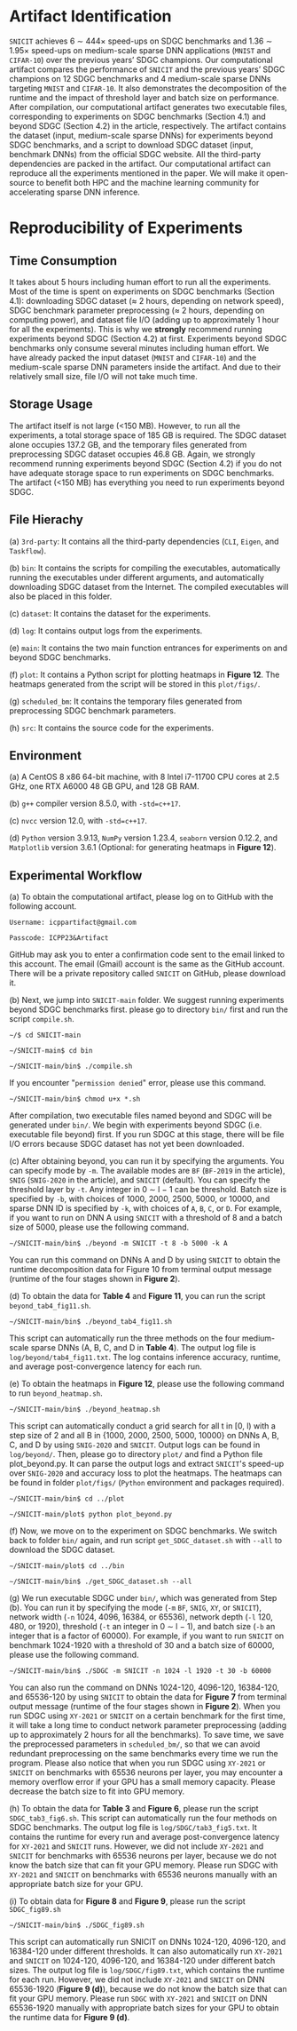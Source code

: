 # Artifact Identification
`SNICIT` achieves 6 ∼ 444× speed-ups on SDGC benchmarks and 1.36 ∼ 1.95× speed-ups on medium-scale sparse DNN applications (`MNIST` and `CIFAR-10`) over the previous years’ SDGC champions. Our computational artifact compares the performance of `SNICIT` and the previous years’ SDGC champions on 12 SDGC benchmarks and 4 medium-scale sparse DNNs targeting `MNIST` and `CIFAR-10`. It also demonstrates the decomposition of the runtime and the impact of threshold layer and batch size on performance. After compilation, our computational artifact generates two executable files, corresponding to experiments on SDGC benchmarks (Section 4.1) and beyond SDGC (Section 4.2) in the article, respectively. The artifact contains the dataset (input, medium-scale sparse DNNs) for experiments beyond SDGC benchmarks, and a script to download SDGC dataset (input, benchmark DNNs) from the official SDGC website. All the third-party dependencies are packed in the artifact. Our computational artifact can reproduce all the experiments mentioned in the paper. We will make it open-source to benefit both HPC and the machine learning community for accelerating sparse DNN inference.
 
 # Reproducibility of Experiments
 ## Time Consumption
It takes about 5 hours including human effort to run all the experiments. Most of the time is spent on experiments on SDGC benchmarks (Section 4.1): downloading SDGC dataset (≈ 2 hours, depending on network speed), SDGC benchmark parameter preprocessing (≈ 2 hours, depending on computing power), and dataset file I/O (adding up to approximately 1 hour for all the experiments). This is why we **strongly** recommend running experiments beyond SDGC (Section 4.2) at first. Experiments beyond SDGC benchmarks only consume several minutes including human effort. We have already packed the input dataset (`MNIST` and `CIFAR-10`) and the medium-scale sparse DNN parameters inside the artifact. And due to their relatively small size, file I/O will not take much time.

 ## Storage Usage
The artifact itself is not large (<150 MB). However, to run all the experiments, a total storage space of 185 GB is required. The SDGC dataset alone occupies 137.2 GB, and the temporary files generated from preprocessing SDGC dataset occupies 46.8 GB. Again, we strongly recommend running experiments beyond SDGC (Section 4.2) if you do not have adequate storage space to run experiments on SDGC benchmarks. The artifact (<150 MB) has everything you need to run experiments beyond SDGC.

 ## File Hierachy
 (a) `3rd-party`: It contains all the third-party dependencies (`CLI`, `Eigen`, and `Taskflow`).
 
 (b) `bin`: It contains the scripts for compiling the executables, automatically running the executables under different arguments, and automatically downloading SDGC dataset from the Internet. The compiled executables will also be placed in this folder.
 
 (c) `dataset`:  It contains the dataset for the experiments.
 
 (d) `log`:  It contains output logs from the experiments.
 
 (e) `main`: It contains the two main function entrances for experiments on and beyond SDGC benchmarks.
 
 (f) `plot`: It contains a Python script for plotting heatmaps in **Figure 12**. The heatmaps generated from the script will be stored in this `plot/figs/`.
 
 (g) `scheduled_bm`: It contains the temporary files generated from preprocessing SDGC benchmark parameters.
 
 (h) `src`: It contains the source code for the experiments.
 
 ## Environment
 (a) A CentOS 8 x86 64-bit machine, with 8 Intel i7-11700 CPU cores at 2.5 GHz, one RTX A6000 48 GB GPU, and 128 GB RAM.
 
 (b) `g++` compiler version 8.5.0, with `-std=c++17`.
 
 (c) `nvcc` version 12.0, with `-std=c++17`.
 
 (d) `Python` version 3.9.13, `NumPy` version 1.23.4, `seaborn` version 0.12.2, and `Matplotlib` version 3.6.1 (Optional: for generating heatmaps in **Figure 12**).

 ## Experimental Workflow
 (a) To obtain the computational artifact, please log on to GitHub with the following account.
 
 `Username: icppartifact@gmail.com`
 
 `Passcode: ICPP23&Artifact`
 
 GitHub may ask you to enter a confirmation code sent to the email linked to this account. The email (Gmail) account is the same as the GitHub account. There will be a private repository called `SNICIT` on GitHub, please download it.
 
 (b) Next, we jump into `SNICIT-main` folder. We suggest running experiments beyond SDGC benchmarks first. please go to directory `bin/` first and run the script `compile.sh`.
 
 `∼/$ cd SNICIT-main`
 
`∼/SNICIT-main$ cd bin`

`∼/SNICIT-main/bin$ ./compile.sh`

If you encounter "`permission denied`" error, please use this command.

`∼/SNICIT-main/bin$ chmod u+x *.sh`

After compilation, two executable files named beyond and SDGC will be generated under `bin/`. We begin with experiments beyond SDGC (i.e. executable file beyond) first. If you run SDGC at this stage, there will be file I/O errors because SDGC dataset has not yet been downloaded.

(c) After obtaining beyond, you can run it by specifying the arguments. You can specify mode by `-m`. The available modes are `BF` (`BF-2019` in the article), `SNIG` (`SNIG-2020` in the article), and `SNICIT` (default). You can specify the threshold layer by `-t`. Any integer in 0 ∼ l − 1 can be threshold. Batch size is specified by `-b`, with choices of 1000, 2000, 2500, 5000, or 10000, and sparse DNN ID is specified by `-k`, with choices of `A`, `B`, `C`, or `D`. For example, if you want to run on DNN A using `SNICIT` with a threshold of 8 and a batch size of 5000, please use the following command.

`∼/SNICIT-main/bin$ ./beyond -m SNICIT -t 8 -b 5000 -k A`

You can run this command on DNNs A and D by using `SNICIT` to obtain the runtime decomposition data for Figure 10 from terminal output message (runtime of the four stages shown in **Figure 2**).

(d) To obtain the data for **Table 4** and **Figure 11**, you can run the script `beyond_tab4_fig11.sh`. 

`∼/SNICIT-main/bin$ ./beyond_tab4_fig11.sh`

This script can automatically run the three methods on the four medium-scale sparse DNNs (A, B, C, and D in **Table 4**). The output log file is `log/beyond/tab4_fig11.txt`. The log contains inference accuracy, runtime, and average post-convergence latency for each run.

(e) To obtain the heatmaps in **Figure 12**, please use the following command to run `beyond_heatmap.sh`. 

`∼/SNICIT-main/bin$ ./beyond_heatmap.sh`

This script can automatically conduct a grid search for all t in \[0, l) with a step size of 2 and all B in {1000, 2000, 2500, 5000, 10000} on DNNs A, B, C, and D by using `SNIG-2020` and `SNICIT`. Output logs can be found in `log/beyond/`. Then, please go to directory `plot/` and find a Python file plot_beyond.py. It can parse the output logs and extract `SNICIT`'s speed-up over `SNIG-2020` and accuracy loss to plot the heatmaps. The heatmaps can be found in folder `plot/figs/` (`Python`  environment and packages required).

`∼/SNICIT-main/bin$ cd ../plot`

`∼/SNICIT-main/plot$ python plot_beyond.py`

(f) Now, we move on to the experiment on SDGC benchmarks. We switch back to folder `bin/` again, and run script `get_SDGC_dataset.sh` with `--all` to download the SDGC dataset.

`∼/SNICIT-main/plot$ cd ../bin`

`∼/SNICIT-main/bin$ ./get_SDGC_dataset.sh --all`

(g) We run executable SDGC under `bin/`, which was generated from Step (b). You can run it by specifying the mode (`-m` `BF`, `SNIG`, `XY`, or `SNICIT`), network width (`-n` 1024, 4096, 16384, or 65536), network depth (`-l` 120, 480, or 1920), threshold (`-t` an integer in 0 ∼ l − 1), and batch size (`-b` an integer that is a factor of 60000). For example, if you want to run `SNICIT` on benchmark 1024-1920 with a threshold of 30 and a batch size of 60000, please use the following command.

`∼/SNICIT-main/bin$ ./SDGC -m SNICIT -n 1024 -l 1920 -t 30 -b 60000`

You can also run the command on DNNs 1024-120, 4096-120, 16384-120, and 65536-120 by using `SNICIT` to obtain the data for **Figure 7** from terminal output message (runtime of the four stages shown in **Figure 2**). When you run SDGC using `XY-2021` or `SNICIT` on a certain benchmark for the first time, it will take a long time to conduct network parameter preprocessing (adding up to approximately 2 hours for all the benchmarks). To save time, we save the preprocessed parameters in `scheduled_bm/`, so that we can avoid redundant preprocessing on the same benchmarks every time we run the program. Please also notice that when you run SDGC using `XY-2021` or `SNICIT` on benchmarks with 65536 neurons per layer, you may encounter a memory overflow error if your GPU has a small memory capacity. Please decrease the batch size to fit into GPU memory.

(h) To obtain the data for **Table 3** and **Figure 6**, please run the script `SDGC_tab3_fig6.sh`. This script can automatically run the four methods on SDGC benchmarks. The output log file is `log/SDGC/tab3_fig5.txt`. It contains the runtime for every run and average post-convergence latency for `XY-2021` and `SNICIT` runs. However, we did not include `XY-2021` and `SNICIT` for benchmarks with 65536 neurons per layer, because we do not know the batch size that can fit your GPU memory. Please run SDGC with `XY-2021` and `SNICIT` on benchmarks with 65536 neurons manually with an appropriate batch size for your GPU.

(i) To obtain data for **Figure 8** and **Figure 9**, please run the script `SDGC_fig89.sh`

`∼/SNICIT-main/bin$ ./SDGC_fig89.sh`

This script can automatically run SNICIT on DNNs 1024-120, 4096-120, and 16384-120 under different thresholds. It can also automatically run `XY-2021` and `SNICIT` on 1024-120, 4096-120, and 16384-120 under different batch sizes. The output log file is `log/SDGC/fig89.txt`, which contains the runtime for each run. However, we did not include `XY-2021` and `SNICIT` on DNN 65536-1920 (**Figure 9 (d)**), because we do not know the batch size that can fit your GPU memory. Please run `SDGC` with `XY-2021` and `SNICIT` on DNN 65536-1920 manually with appropriate batch sizes for your GPU to obtain the runtime data for **Figure 9 (d)**.




